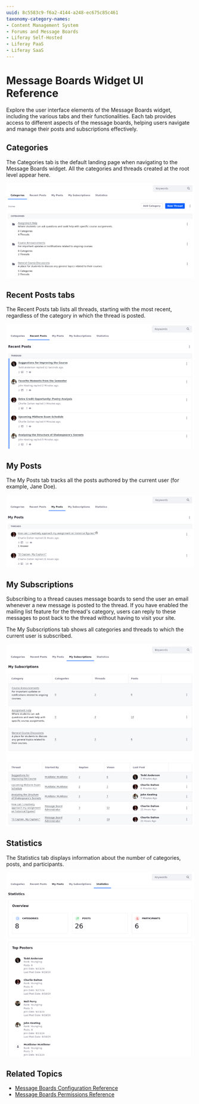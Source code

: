 ```yaml
---
uuid: 8c5583c9-f6a2-4144-a248-ec675c85c461
taxonomy-category-names:
- Content Management System
- Forums and Message Boards
- Liferay Self-Hosted
- Liferay PaaS
- Liferay SaaS
---
```


# Message Boards Widget UI Reference

Explore the user interface elements of the Message Boards widget, including the various tabs and their functionalities. Each tab provides access to different aspects of the message boards, helping users navigate and manage their posts and subscriptions effectively.

## Categories

The Categories tab is the default landing page when navigating to the Message Boards widget. All the categories and threads created at the root level appear here.

![All the categories and threads created at the root level appear in the Categories tab.](./message-boards-widget-ui-reference/images/01.png)

## Recent Posts tabs

The Recent Posts tab lists all threads, starting with the most recent, regardless of the category in which the thread is posted.

![The Recent Posts tab lists all threads.](./message-boards-widget-ui-reference/images/02.png)

## My Posts

The My Posts tab tracks all the posts authored by the current user (for example, Jane Doe).

![The My Posts tab tracks all the posts authored by the current user.](./message-boards-widget-ui-reference/images/03.png)

## My Subscriptions

Subscribing to a thread causes message boards to send the user an email whenever a new message is posted to the thread. If you have enabled the mailing list feature for the thread's category, users can reply to these messages to post back to the thread without having to visit your site.

The My Subscriptions tab shows all categories and threads to which the current user is subscribed.

![The My Subscriptions tab shows all categories and threads to which the current user is subscribed.](./message-boards-widget-ui-reference/images/04.png)

## Statistics

The Statistics tab displays information about the number of categories, posts, and participants.

![The Statistics tab displays information about the number of categories, posts, and participants.](./message-boards-widget-ui-reference/images/05.png)

## Related Topics

- [Message Boards Configuration Reference](./message-boards-configuration-reference.md)
- [Message Boards Permissions Reference](./message-boards-permissions-reference.md)
